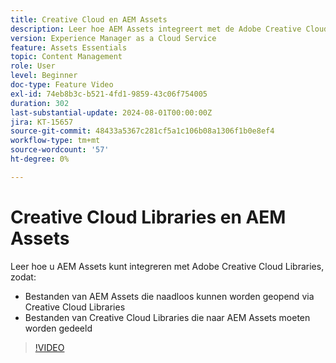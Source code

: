 ```yaml
---
title: Creative Cloud en AEM Assets
description: Leer hoe AEM Assets integreert met de Adobe Creative Cloud Libraries.
version: Experience Manager as a Cloud Service
feature: Assets Essentials
topic: Content Management
role: User
level: Beginner
doc-type: Feature Video
exl-id: 74eb8b3c-b521-4fd1-9859-43c06f754005
duration: 302
last-substantial-update: 2024-08-01T00:00:00Z
jira: KT-15657
source-git-commit: 48433a5367c281cf5a1c106b08a1306f1b0e8ef4
workflow-type: tm+mt
source-wordcount: '57'
ht-degree: 0%

---
```



# Creative Cloud Libraries en AEM Assets

Leer hoe u AEM Assets kunt integreren met Adobe Creative Cloud Libraries, zodat:

+ Bestanden van AEM Assets die naadloos kunnen worden geopend via Creative Cloud Libraries
+ Bestanden van Creative Cloud Libraries die naar AEM Assets moeten worden gedeeld

>[!VIDEO](https://video.tv.adobe.com/v/3444014?quality=12&learn=on&captions=dut)

